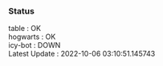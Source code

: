 ### Status


table : OK  
hogwarts : OK  
icy-bot : DOWN  
Latest Update : 2022-10-06 03:10:51.145743
